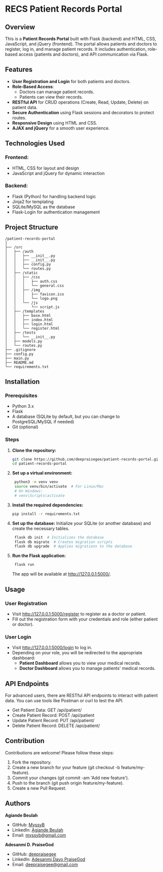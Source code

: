 # RECS Patient Records Portal

## Overview

This is a **Patient Records Portal** built with Flask (backend) and HTML, CSS, JavaScript, and jQuery (frontend). The portal allows patients and doctors to register, log in, and manage patient records. It includes authentication, role-based access (patients and doctors), and API communication via Flask.

## Features

- **User Registration and Login** for both patients and doctors.
- **Role-Based Access**:
  - Doctors can manage patient records.
  - Patients can view their records.
- **RESTful API** for CRUD operations (Create, Read, Update, Delete) on patient data.
- **Secure Authentication** using Flask sessions and decorators to protect routes.
- **Responsive Design** using HTML and CSS.
- **AJAX and jQuery** for a smooth user experience.

## Technologies Used

### Frontend:

- HTML, CSS for layout and design
- JavaScript and jQuery for dynamic interaction

### Backend:

- Flask (Python) for handling backend logic
- Jinja2 for templating
- SQLite/MySQL as the database
- Flask-Login for authentication management

## Project Structure

```
/patient-records-portal
│
├── /src
│   ├── /auth
│   │   ├── __init__.py
│   │   ├── __init__.py
│   │   ├── config.py
│   │   └── routes.py
│   ├── /static
│   │   ├── /css
│   │   │   ├── auth.css
│   │   │   └── general.css
│   │   ├── /img
│   │   │   ├── favicon.ico
│   │   │   └── logo.png
│   │   └── /js
│   │       └── script.js
│   ├── /templates
│   │   ├── base.html
│   │   ├── index.html
│   │   ├── login.html
│   │   └── register.html
│   ├── /tests
│   │   └── __init__.py
│   ├── models.py
│   └── routes.py
├── .gitignore
├── config.py
├── main.py
├── README.md
└── requirements.txt
```

## Installation

### Prerequisites

- Python 3.x
- Flask
- A database (SQLite by default, but you can change to PostgreSQL/MySQL if needed)
- Git (optional)

### Steps

1. **Clone the repository:**

   ```bash
   git clone https://github.com/deepraisegee/patient-records-portal.git
   cd patient-records-portal
   ```

2. **Set up a virtual environment:**
   ```bash
    python3 -m venv venv
    source venv/bin/activate  # For Linux/Mac
    # On Windows:
    # venv\Scripts\activate
   ```
3. **Install the required dependencies:**
   ```bash
   pip install -r requirements.txt
   ```
4. **Set up the database:**
   Initialize your SQLite (or another database) and create the necessary tables.
   ```bash
    flask db init  # Initializes the database
    flask db migrate  # Creates migration scripts
    flask db upgrade  # Applies migrations to the database
   ```
5. **Run the Flask application:**
   ```bash
    flask run
   ```
   The app will be available at http://127.0.0.1:5000/.

## Usage

### User Registration

- Visit http://127.0.0.1:5000/register to register as a doctor or patient.
- Fill out the registration form with your credentials and role (either patient or doctor).

### User Login

- Visit http://127.0.0.1:5000/login to log in.
- Depending on your role, you will be redirected to the appropriate dashboard:
  - **Patient Dashboard** allows you to view your medical records.
  - **Doctor Dashboard** allows you to manage patients' medical records.

## API Endpoints

For advanced users, there are RESTful API endpoints to interact with patient data. You can use tools like Postman or curl to test the API.

- Get Patient Data: GET /api/patient/<id>
- Create Patient Record: POST /api/patient
- Update Patient Record: PUT /api/patient/<id>
- Delete Patient Record: DELETE /api/patient/<id>

## Contribution

Contributions are welcome! Please follow these steps:

1. Fork the repository.
2. Create a new branch for your feature (git checkout -b feature/my-feature).
3. Commit your changes (git commit -am 'Add new feature').
4. Push to the branch (git push origin feature/my-feature).
5. Create a new Pull Request.

## Authors

**Agiande Beulah**

- GitHub: [MyssyB](https://github.com/MyssyB)
- LinkedIn: [Agiande Beulah](https://github.com/MyssyB)
- Email: [myssyb@gmail.com](mailto:myssyb@gmail.com)

**Adesanmi D. PraiseGod**

- GitHub: [deepraisegee](https://github.com/deepraisegee)
- LinkedIn: [Adesanmi Dayo PraiseGod](https://www.linkedin.com/in/praisegod/)
- Email: [deepraisegee@gmail.com](mailto:deepraisegee@gmail.com)
